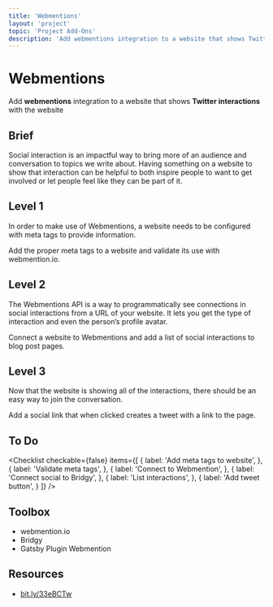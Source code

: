 ```yaml
---
title: 'Webmentions'
layout: 'project'
topic: 'Project Add-Ons'
description: 'Add webmentions integration to a website that shows Twitter interactions with the website'
---
```




<ProjectHeader>

# Webmentions

Add <strong className="color-blue">webmentions</strong> integration to a website that shows <strong className="color-purple">Twitter interactions</strong> with the website

</ProjectHeader>

<ProjectContent>

## Brief

Social interaction is an impactful way to bring more of an audience and conversation to topics we write about. Having something on a website to show that interaction can be helpful to both inspire people to want to get involved or let people feel like they can be part of it.

## Level 1

In order to make use of Webmentions, a website needs to be configured with meta tags to provide information.

Add the proper meta tags to a website and validate its use with webmention.io.

<LoginRequired>

## Level 2

The Webmentions API is a way to programmatically see connections in social interactions from a URL of your website. It lets you get the type of interaction and even the person’s profile avatar.

Connect a website to Webmentions and add a list of social interactions to blog post pages.

## Level 3

Now that the website is showing all of the interactions, there should be an easy way to join the conversation.

Add a social link that when clicked creates a tweet with a link to the page.

</LoginRequired>

</ProjectContent>

<ProjectSidebar>

## To Do

<Checklist checkable={false} items={[
  {
    label: 'Add meta tags to website',
  },
  {
    label: 'Validate meta tags',
  },
  {
    label: 'Connect to Webmention',
  },
  {
    label: 'Connect social to Bridgy',
  },
  {
    label: 'List interactions',
  },
  {
    label: 'Add tweet button',
  }
]} />

## Toolbox
- webmention.io
- Bridgy
- Gatsby Plugin Webmention

## Resources
- [bit.ly/33eBCTw](https://bit.ly/33eBCTw)

</ProjectSidebar>
